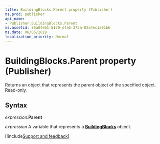 ```yaml
---
title: BuildingBlocks.Parent property (Publisher)
ms.prod: publisher
api_name:
- Publisher.BuildingBlocks.Parent
ms.assetid: 86a04e61-5170-d4a6-373a-02a4ec1a01b6
ms.date: 06/05/2019
localization_priority: Normal
---
```



# BuildingBlocks.Parent property (Publisher)

Returns an object that represents the parent object of the specified object. Read-only.


## Syntax

_expression_.**Parent**

_expression_ A variable that represents a **[BuildingBlocks](Publisher.BuildingBlocks.md)** object.



[!include[Support and feedback](~/includes/feedback-boilerplate.md)]